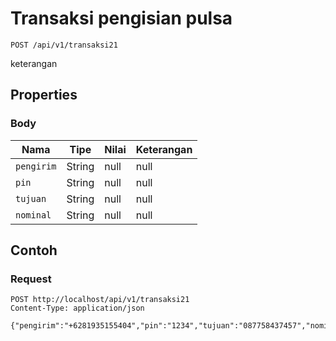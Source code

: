 # Transaksi pengisian pulsa
```http
POST /api/v1/transaksi21
```
keterangan
## Properties
### Body
Nama | Tipe | Nilai | Keterangan
--- | --- | --- | ---
<code>pengirim</code> | String | null | null
<code>pin</code> | String | null | null
<code>tujuan</code> | String | null | null
<code>nominal</code> | String | null | null
## Contoh
### Request
```http
POST http://localhost/api/v1/transaksi21
Content-Type: application/json

{"pengirim":"+6281935155404","pin":"1234","tujuan":"087758437457","nominal":"50"}


```
